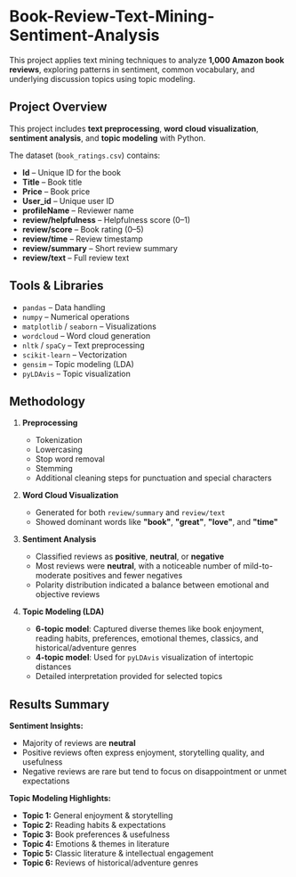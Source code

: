 # Book-Review-Text-Mining-Sentiment-Analysis

This project applies text mining techniques to analyze **1,000 Amazon book reviews**, exploring patterns in sentiment, common vocabulary, and underlying discussion topics using topic modeling.

## Project Overview
This project includes **text preprocessing**, **word cloud visualization**, **sentiment analysis**, and **topic modeling** with Python.  

The dataset (`book_ratings.csv`) contains:
- **Id** – Unique ID for the book  
- **Title** – Book title  
- **Price** – Book price  
- **User_id** – Unique user ID  
- **profileName** – Reviewer name  
- **review/helpfulness** – Helpfulness score (0–1)  
- **review/score** – Book rating (0–5)  
- **review/time** – Review timestamp  
- **review/summary** – Short review summary  
- **review/text** – Full review text  

## Tools & Libraries
- `pandas` – Data handling
- `numpy` – Numerical operations
- `matplotlib` / `seaborn` – Visualizations
- `wordcloud` – Word cloud generation
- `nltk` / `spaCy` – Text preprocessing
- `scikit-learn` – Vectorization
- `gensim` – Topic modeling (LDA)
- `pyLDAvis` – Topic visualization

## Methodology
1. **Preprocessing**
   - Tokenization
   - Lowercasing
   - Stop word removal
   - Stemming
   - Additional cleaning steps for punctuation and special characters

2. **Word Cloud Visualization**
   - Generated for both `review/summary` and `review/text`
   - Showed dominant words like **"book"**, **"great"**, **"love"**, and **"time"**

3. **Sentiment Analysis**
   - Classified reviews as **positive**, **neutral**, or **negative**
   - Most reviews were **neutral**, with a noticeable number of mild-to-moderate positives and fewer negatives
   - Polarity distribution indicated a balance between emotional and objective reviews

4. **Topic Modeling (LDA)**
   - **6-topic model**: Captured diverse themes like book enjoyment, reading habits, preferences, emotional themes, classics, and historical/adventure genres
   - **4-topic model**: Used for `pyLDAvis` visualization of intertopic distances
   - Detailed interpretation provided for selected topics

## Results Summary
**Sentiment Insights:**
- Majority of reviews are **neutral**
- Positive reviews often express enjoyment, storytelling quality, and usefulness
- Negative reviews are rare but tend to focus on disappointment or unmet expectations

**Topic Modeling Highlights:**
- **Topic 1:** General enjoyment & storytelling  
- **Topic 2:** Reading habits & expectations  
- **Topic 3:** Book preferences & usefulness  
- **Topic 4:** Emotions & themes in literature  
- **Topic 5:** Classic literature & intellectual engagement  
- **Topic 6:** Reviews of historical/adventure genres  
